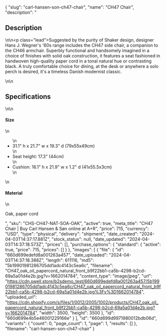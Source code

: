 {
  "slug": "carl-hansen-son-ch47-chair",
  "name": "CH47 Chair",
  "description": "<h2>Description</h2>\n<!-- split -->\n<p class=\"lead\">Suggested by the purity of Shaker design, designer Hans J. Wegner's '60s range includes the CH47 side chair, a companion to the CH46 armchair. Superbly functional and handsomely imagined in a choice of finishes with solid oak construction, it features a seat fashioned in handwoven high-quality paper cord in a tonal natural hue or contrasting black. A truly comfortable choice for dining, at the desk or anywhere a solo perch is desired, it's a timeless Danish modernist classic.</p>\n<!-- split -->\n<h2>Specifications</h2>\n<!-- split -->\n<h4>Size</h4>\n<ul>\n<li>31.1\" h x 21.7\" w x 19.3\" d (79x55x49cm)</li>\n<li>Seat height: 17.3\" (44cm)</li>\n<li>Cushion: 16.1\" h x 21.9\" w x 1.2\" d (41x55.5x3cm)</li>\n</ul>\n<h4>Material</h4>\n<p>Oak, paper cord</p>",
  "sku": "CHS-CH47-NAT-SOA-OAK",
  "active": true,
  "meta_title": "CH47 Chair | Buy Carl Hansen & Søn online at A+R",
  "price": 715,
  "currency": "USD",
  "type": "physical",
  "delivery": "shipment",
  "date_created": "2024-04-03T14:37:17.881Z",
  "stock_status": null,
  "date_updated": "2024-04-03T14:37:18.573Z",
  "prices": [],
  "purchase_options": {
    "standard": {
      "active": true,
      "price": 715,
      "prices": []
    }
  },
  "images": [
    {
      "file": {
        "id": "660d699edefd8a001263a457",
        "date_uploaded": "2024-04-03T14:37:18.388Z",
        "length": 611116,
        "md5": "5b19901981286705dd1adc4143c5ea6c",
        "filename": "CH47_oak_oil_papercord_natural_front_b9f22bb1-ca5b-4298-b2cd-69a5a01d4e2b.jpg?v=1662014784",
        "content_type": "image/jpeg",
        "url": "https://cdn.swell.store/b2sdemo_test/660d699edefd8a001263a457/5b19901981286705dd1adc4143c5ea6c/CH47_oak_oil_papercord_natural_front_b9f22bb1-ca5b-4298-b2cd-69a5a01d4e2b.jpg%3Fv%3D1662014784",
        "uploaded_url": "https://cdn.shopify.com/s/files/1/0012/2005/1002/products/CH47_oak_oil_papercord_natural_front_b9f22bb1-ca5b-4298-b2cd-69a5a01d4e2b.jpg?v=1662014784",
        "width": 3500,
        "height": 3500
      },
      "id": "660d699e4b5e46001229166e"
    }
  ],
  "id": "660d699d9971980012bdb06d",
  "variants": {
    "count": 0,
    "page_count": 1,
    "page": 1,
    "results": []
  },
  "filename": "carl-hansen-son-ch47-chair"
}